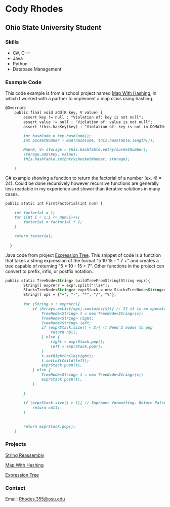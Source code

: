 # Cody Rhodes

## Ohio State University Student

### Skills
- C#, C++
- Java
- Python
- Database Management

### Example Code
This code example is from a school project named [Map With Hashing](https://github.com/Rhodes355/Portfolio/blob/master/MapWithHashing.java), in which I worked with a partner to implement a map class using hashing.
```markdown
@Override
    public final void add(K key, V value) {
        assert key != null : "Violation of: key is not null";
        assert value != null : "Violation of: value is not null";
        assert !this.hasKey(key) : "Violation of: key is not in DOMAIN(this)";

        int hashCode = key.hashCode();
        int bucketNumber = mod(hashCode, this.hashTable.length());

        Map<K, V> storage = this.hashTable.entry(bucketNumber);
        storage.add(key, value);
        this.hashTable.setEntry(bucketNumber, storage);

    }
```
C# example showing a function to return the factorial of a number (ex. 4! = 24). Could be done recursively however recursive functions are generally less readable in my experience and slower than iterative solutions in many cases.
```markdown
public static int FirstFactorial(int num) { 
  
    int factorial = 1;
    for (int i = 1;i <= num;i++){
        factorial = factorial * i;
    }

    return factorial;
            
  }
```
Java code from project [Expression Tree](https://github.com/Rhodes355/Portfolio/blob/master/ExpressionTree.java). This snippet of code is a function that takes a string expression of the format "5 10 15 - * 7 +" and creates a tree capable of returning "5 * 10 - 15 + 7". Other functions in the project can convert to prefix, infix, or postfix notation.

```markdown
public static TreeNode<String> buildTreeFromString(String expr){
		String[] exprArr = expr.split("\\s+");
		Stack<TreeNode<String>> exprStack = new Stack<TreeNode<String>>();
		String[] ops = {"+", "-", "*", "/", "%"};
		
		for (String s : exprArr){
			if (Arrays.asList(ops).contains(s)){ // If it is an operator
				TreeNode<String> t = new TreeNode<String>(s);
				TreeNode<String> right;
				TreeNode<String> left;
				if (exprStack.size() < 2){ // Need 2 nodes to pop
					return null;
				} else {
					right = exprStack.pop();
					left = exprStack.pop();
				}
				t.setRightChild(right);
				t.setLeftChild(left);
				exprStack.push(t);
			} else {
				TreeNode<String> t = new TreeNode<String>(s);
				exprStack.push(t);
			}
			
		}
		
		if (exprStack.size() > 1){ // Improper formatting. Return False
			return null;
		}
		
		
		return exprStack.pop();
	}
```
### Projects

[String Reassembly](https://github.com/Rhodes355/Portfolio/blob/master/StringReassembly.java)

[Map With Hashing](https://github.com/Rhodes355/Portfolio/blob/master/MapWithHashing.java)

[Expression Tree](https://github.com/Rhodes355/Portfolio/blob/master/ExpressionTree.java)

### Contact

Email: Rhodes.355@osu.edu
